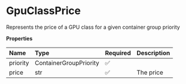 # GpuClassPrice

Represents the price of a GPU class for a given container group priority

**Properties**

| Name     | Type                   | Required | Description |
| :------- | :--------------------- | :------- | :---------- |
| priority | ContainerGroupPriority | ✅       |             |
| price    | str                    | ✅       | The price   |
